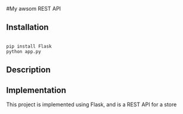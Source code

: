 #My awsom REST API

## Installation

```

pip install Flask
python app.py
```

## Description


## Implementation
This project is implemented using Flask, and is a REST API for a store

